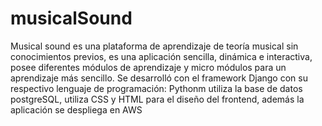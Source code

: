 # musicalSound
Musical sound es una plataforma de aprendizaje de teoría musical sin conocimientos previos, es una aplicación sencilla, dinámica e interactiva, posee diferentes módulos de aprendizaje y micro módulos para un aprendizaje más sencillo. Se desarrolló con el framework Django con su respectivo lenguaje de programación: Pythonm utiliza la base de datos postgreSQL, utiliza CSS y HTML para el diseño del frontend, además la aplicación se despliega en AWS
